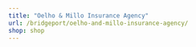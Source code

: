 ```yaml
---
title: "Oelho & Millo Insurance Agency"
url: /bridgeport/oelho-and-millo-insurance-agency/
shop: shop
---
```

